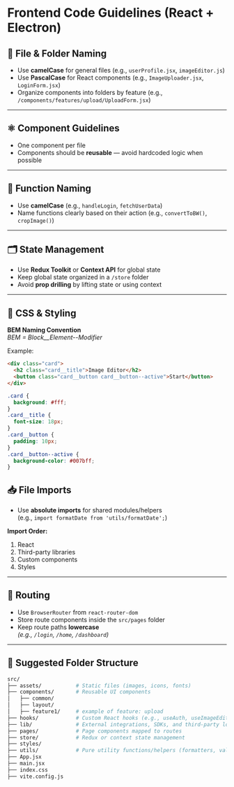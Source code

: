 # Frontend Code Guidelines (React + Electron)

## 📁 File & Folder Naming

- Use **camelCase** for general files (e.g., `userProfile.jsx`, `imageEditor.js`)
- Use **PascalCase** for React components (e.g., `ImageUploader.jsx`, `LoginForm.jsx`)
- Organize components into folders by feature (e.g., `/components/features/upload/UploadForm.jsx`)

---

## ⚛️ Component Guidelines

- One component per file
- Components should be **reusable** — avoid hardcoded logic when possible

---

## 🧠 Function Naming

- Use **camelCase** (e.g., `handleLogin`, `fetchUserData`)
- Name functions clearly based on their action (e.g., `convertToBW()`, `cropImage()`)

---

## 🗂️ State Management

- Use **Redux Toolkit** or **Context API** for global state
- Keep global state organized in a `/store` folder
- Avoid **prop drilling** by lifting state or using context

---

## 🎨 CSS & Styling

**BEM Naming Convention**  
_BEM = Block\_\_Element--Modifier_

Example:

```html
<div class="card">
  <h2 class="card__title">Image Editor</h2>
  <button class="card__button card__button--active">Start</button>
</div>
```

```css
.card {
  background: #fff;
}
.card__title {
  font-size: 18px;
}
.card__button {
  padding: 10px;
}
.card__button--active {
  background-color: #007bff;
}
```

## 📥 File Imports

- Use **absolute imports** for shared modules/helpers  
  (e.g., `import formatDate from 'utils/formatDate';`)

**Import Order:**

1. React
2. Third-party libraries
3. Custom components
4. Styles

---

## 🧭 Routing

- Use `BrowserRouter` from `react-router-dom`
- Store route components inside the `src/pages` folder
- Keep route paths **lowercase**  
  _(e.g., `/login`, `/home`, `/dashboard`)_

---

## 📁 Suggested Folder Structure

```bash
src/
├── assets/           # Static files (images, icons, fonts)
├── components/       # Reusable UI components
│   ├── common/
│   ├── layout/
│   ├── feature1/     # example of feature: upload
├── hooks/            # Custom React hooks (e.g., useAuth, useImageEditor)
├── lib/              # External integrations, SDKs, and third-party logic
├── pages/            # Page components mapped to routes
├── store/            # Redux or context state management
├── styles/
├── utils/            # Pure utility functions/helpers (formatters, validators)
├── App.jsx
├── main.jsx
├── index.css
├── vite.config.js
```
